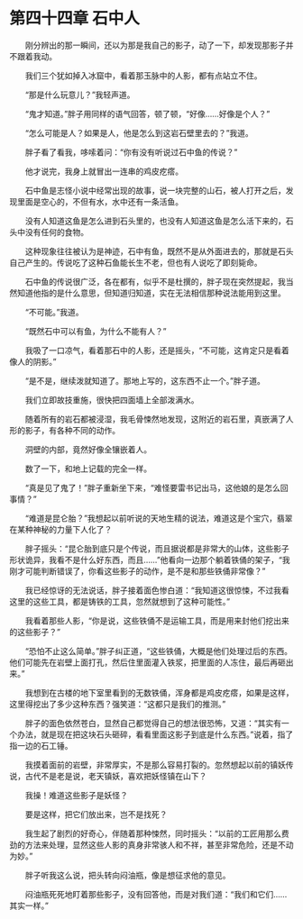 # 第四十四章 石中人


　　刚分辨出的那一瞬间，还以为那是我自己的影子，动了一下，却发现那影子并不跟着我动。

　　我们三个犹如掉入冰窟中，看着那玉脉中的人影，都有点站立不住。

　　“那是什么玩意儿？”我轻声道。

　　“鬼才知道。”胖子用同样的语气回答，顿了顿，“好像……好像是个人？”

　　“怎么可能是人？如果是人，他是怎么到这岩石壁里去的？”我道。

　　胖子看了看我，哆嗦着问：“你有没有听说过石中鱼的传说？”

　　他才说完，我身上就冒出一连串的鸡皮疙瘩。

　　石中鱼是志怪小说中经常出现的故事，说一块完整的山石，被人打开之后，发现里面是空心的，不但有水，水中还有一条活鱼。

　　没有人知道这鱼是怎么进到石头里的，也没有人知道这鱼是怎么活下来的，石头中没有任何的食物。

　　这种现象往往被认为是神迹，石中有鱼，既然不是从外面进去的，那就是石头自己产生的。传说吃了这种石鱼能长生不老，但也有人说吃了即刻毙命。

　　石中鱼的传说很广泛，各在都有，似乎不是杜撰的，胖子现在突然提起，我当然知道他指的是什么意思，但知道归知道，实在无法相信那种说法能用到这里。

　　“不可能。”我道。

　　“既然石中可以有鱼，为什么不能有人？”

　　我吸了一口凉气，看着那石中的人影，还是摇头，“不可能，这肯定只是看着像人的阴影。”

　　“是不是，继续泼就知道了。那地上写的，这东西不止一个。”胖子道。

　　我们立即故技重施，很快把四面墙上全部泼满水。

　　随着所有的岩石都被浸湿，我毛骨悚然地发现，这附近的岩石里，真嵌满了人形的影子，有各种不同的动作。

　　洞壁的内部，竟然好像全镶嵌着人。

　　数了一下，和地上记载的完全一样。

　　“真是见了鬼了！”胖子重新坐下来，“难怪要雷书记出马，这他娘的是怎么回事情？”

　　“难道是昆仑胎？”我想起以前听说的天地生精的说法，难道这是个宝穴，翡翠在某种神秘的力量下人化了？

　　胖子摇头：“昆仑胎到底只是个传说，而且据说都是非常大的山体，这些影子形状诡异，我看不是什么好东西，而且……”他看向一边那个躺着铁俑的架子，“我刚才可能判断错误了，你看这些影子的动作，是不是和那些铁俑非常像？”

　　我已经惊讶的无法说话，胖子接着面色惨白道：“我知道这很惊悚，不过我看这里的这些工具，都是铸铁的工具，忽然就想到了这种可能性。”

　　我看着那些人影，“你是说，这些铁俑不是运输工具，而是用来封他们挖出来的这些影子？”

　　“恐怕不止这么简单。”胖子纠正道，“这些铁俑，大概是他们处理过后的东西。他们可能先在岩壁上面打孔，然后住里面灌入铁浆，把里面的人冻住，最后再砸出来。”

　　我想到在古楼的地下室里看到的无数铁俑，浑身都是鸡皮疙瘩，如果是这样，这里得挖出了多少这种东西？强笑道：“这都只是我们的推测。”

　　胖子的面色依然苍白，显然自己都觉得自己的想法很恐怖，又道：“其实有一个办法，就是现在把这块石头砸碎，看看里面这影子到底是什么东西。”说着，指了指一边的石工锤。

　　我摸着面前的岩壁，非常厚实，不是那么容易打裂的。忽然想起以前的镇妖传说，古代不是老是说，老天镇妖，喜欢把妖怪镇在山下？

　　我操！难道这些影子是妖怪？

　　要是这样，把它们放出来，岂不是找死？

　　我生起了剧烈的好奇心，伴随着那种悚然，同时摇头：“以前的工匠用那么费劲的方法来处理，显然这些人影的真身非常骇人和不祥，甚至非常危险，还是不动为妙。”

　　胖子听我这么说，把头转向闷油瓶，像是想征求他的意见。

　　闷油瓶死死地盯着那些影子，没有回答他，而是对我们道：“我们和它们……其实一样。”

